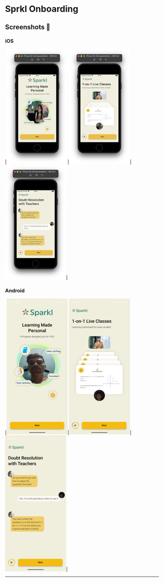 # Sprkl Onboarding

## Screenshots 📸

### iOS

|<img src="assets/screenshots/ios-ss-1.png" width="200">|<img src="assets/screenshots/ios-ss-2.png" width="200">|<img src="assets/screenshots/ios-ss-3.png" width="200">|

### Android

|<img src="assets/screenshots/android-ss-01.png" width="200">|<img src="assets/screenshots/android-ss-02.png" width="200">|<img src="assets/screenshots/android-ss-03.png" width="200">|

---
